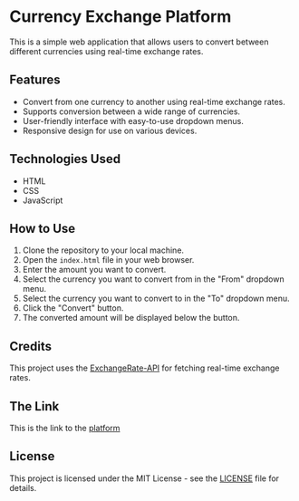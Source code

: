 # Currency Exchange Platform

This is a simple web application that allows users to convert between different currencies using real-time exchange rates.

## Features

- Convert from one currency to another using real-time exchange rates.
- Supports conversion between a wide range of currencies.
- User-friendly interface with easy-to-use dropdown menus.
- Responsive design for use on various devices.

## Technologies Used

- HTML
- CSS
- JavaScript

## How to Use

1. Clone the repository to your local machine.
2. Open the `index.html` file in your web browser.
3. Enter the amount you want to convert.
4. Select the currency you want to convert from in the "From" dropdown menu.
5. Select the currency you want to convert to in the "To" dropdown menu.
6. Click the "Convert" button.
7. The converted amount will be displayed below the button.

## Credits

This project uses the [ExchangeRate-API](https://www.exchangerate-api.com/) for fetching real-time exchange rates.

## The Link

This is the link to the [platform](https://telesphore-uwabera.github.io/Currency-Exchange-Platform/)

## License

This project is licensed under the MIT License - see the [LICENSE](LICENSE) file for details.
